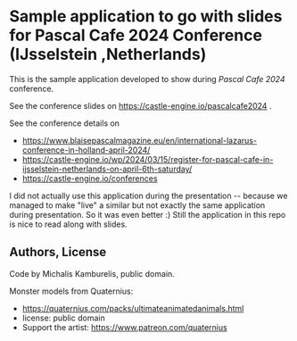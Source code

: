 # Sample application to go with slides for Pascal Cafe 2024 Conference (IJsselstein ,Netherlands)

This is the sample application developed to show during _Pascal Cafe 2024_ conference.

See the conference slides on https://castle-engine.io/pascalcafe2024 .

See the conference details on
- https://www.blaisepascalmagazine.eu/en/international-lazarus-conference-in-holland-april-2024/
- https://castle-engine.io/wp/2024/03/15/register-for-pascal-cafe-in-ijsselstein-netherlands-on-april-6th-saturday/
- https://castle-engine.io/conferences

I did not actually use this application during the presentation -- because we managed to make "live" a similar but not exactly the same application during presentation. So it was even better :) Still the application in this repo is nice to read along with slides.

## Authors, License

Code by Michalis Kamburelis, public domain.

Monster models from Quaternius:
- https://quaternius.com/packs/ultimateanimatedanimals.html
- license: public domain
- Support the artist: https://www.patreon.com/quaternius
